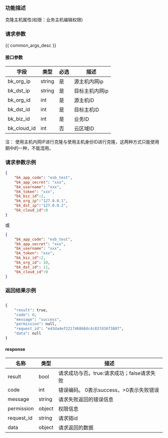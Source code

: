 ### 功能描述

克隆主机属性(权限：业务主机编辑权限)

### 请求参数

{{ common_args_desc }}

#### 接口参数

| 字段        |  类型   | 必选   |  描述                       |
|-------------|---------|--------|-----------------------------|
| bk_org_ip   | string  | 是     | 源主机内网ip   |
| bk_dst_ip   | string  | 是     | 目标主机内网ip |
| bk_org_id   | int  | 是     | 源主机ID    |
| bk_dst_id   | int  | 是     | 目标主机ID |
| bk_biz_id   | int     | 是     | 业务ID                      |
| bk_cloud_id | int     | 否     | 云区域ID                    |


注： 使用主机内网IP进行克隆与使用主机身份ID进行克隆，这两种方式只能使用期中的一种，不能混用。

### 请求参数示例

```json
{
    "bk_app_code": "esb_test",
    "bk_app_secret": "xxx",
    "bk_username": "xxx",
    "bk_token": "xxx",
    "bk_biz_id":2,
    "bk_org_ip":"127.0.0.1",
    "bk_dst_ip":"127.0.0.2",
    "bk_cloud_id":0
}
```
或

```json
{
    "bk_app_code": "esb_test",
    "bk_app_secret": "xxx",
    "bk_username": "xxx",
    "bk_token": "xxx",
    "bk_biz_id":2,
    "bk_org_id": 10,
    "bk_dst_id": 11,
    "bk_cloud_id":0
}
```

### 返回结果示例

```python

{
    "result": true,
    "code": 0,
    "message": "success",
    "permission": null,
    "request_id": "e43da4ef221746868dc4c837d36f3807",
    "data": null
}
```

#### response

| 名称    | 类型   | 描述                                    |
| ------- | ------ | ------------------------------------- |
| result  | bool   | 请求成功与否。true:请求成功；false请求失败 |
| code    | int    | 错误编码。 0表示success，>0表示失败错误    |
| message | string | 请求失败返回的错误信息                    |
| permission    | object | 权限信息    |
| request_id    | string | 请求链id    |
| data    | object | 请求返回的数据                           |
